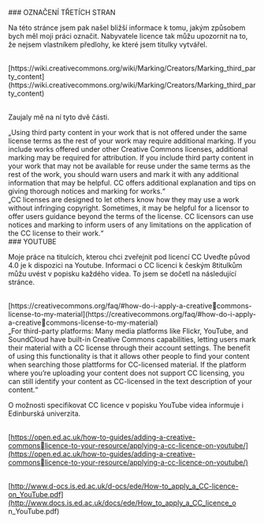 <div id="anchor-oznaceni-tretich-stran" markdown="1">
### OZNAČENÍ TŘETÍCH STRAN
</div>

Na této stránce jsem pak našel bližší informace k tomu, jakým
způsobem bych měl moji práci označit. Nabyvatele licence tak můžu
upozornit na to, že nejsem vlastníkem předlohy, ke které jsem titulky
vytvářel.<br><br>

<div class="do-not-break-out" markdown="1">
[https://wiki.creativecommons.org/wiki/Marking/Creators/Marking_third_party_content](https://wiki.creativecommons.org/wiki/Marking/Creators/Marking_third_party_content)
</div><br>

Zaujaly mě na ní tyto dvě části.<br>

<div class="citace">
„Using third party content in your work that is not offered under
the same license terms as the rest of your work may require
additional marking. If you include works offered under other Creative
Commons licenses, additional marking may be required for attribution.
If you include third party content in your work that may not be
available for reuse under the same terms as the rest of the work, you
should warn users and mark it with any additional information
that may be helpful. CC offers additional explanation and tips on
giving thorough notices and marking for works.“ <br>
</div>

<div class="citace">
„CC licenses are designed to let others know how they may use a
work without infringing copyright. Sometimes, it may be helpful for a
licensor to offer users guidance beyond the terms of the license.
CC licensors can use notices and marking to inform users of any
limitations on the application of the CC license to their work.“
</div>

<div id="anchor-youtube" markdown="1">
### YOUTUBE
</div>

Moje práce na titulcích, kterou chci zveřejnit pod licencí CC Uveďte
původ 4.0 je k dispozici na Youtube. Informaci o CC licenci k českým
8titulkům můžu uvést v popisku každého videa. To jsem se dočetl na
následující stránce.<br><br>

<div class="do-not-break-out" markdown="1">
[https://creativecommons.org/faq/#how-do-i-apply-a-creativecommons-license-to-my-material](https://creativecommons.org/faq/#how-do-i-apply-a-creativecommons-license-to-my-material)<br>
</div>

<div class="citace">
„For third-party platforms: Many media platforms like Flickr,
YouTube, and SoundCloud have built-in Creative Commons
capabilities, letting users mark their material with a CC license through their account settings. The benefit of using this functionality is that it allows other people to find your content when searching those plattforms for CC-licensed material. If the platform where you’re uploading your content does not support CC licensing, you can still identify your content as CC-licensed in the text description
of your content.“<br>
</div>

O možnosti specifikovat CC licence v popisku YouTube videa
informuje i Edinburská univerzita.<br><br>

<div class="do-not-break-out" markdown="1">

[https://open.ed.ac.uk/how-to-guides/adding-a-creative-commonslicence-to-your-resource/applying-a-cc-licence-on-youtube/](https://open.ed.ac.uk/how-to-guides/adding-a-creative-commonslicence-to-your-resource/applying-a-cc-licence-on-youtube/)<br><br>

[http://www.d-ocs.is.ed.ac.uk/d-ocs/ede/How-to_apply_a_CC-licence-on_YouTube.pdf](http://www.docs.is.ed.ac.uk/docs/ede/How_to_apply_a_CC_licence_o
n_YouTube.pdf)<br>

</div>
